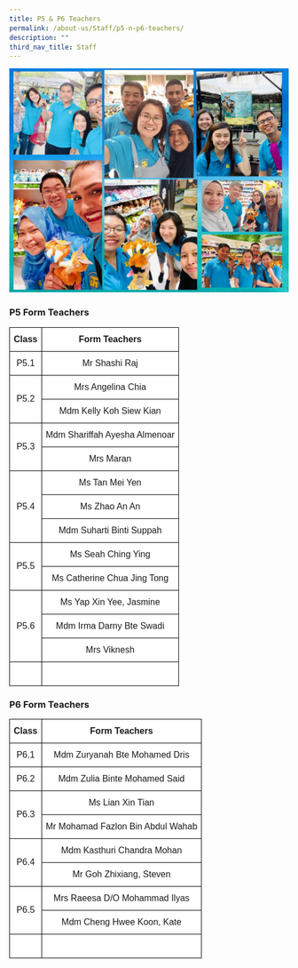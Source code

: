 ```yaml
---
title: P5 & P6 Teachers
permalink: /about-us/Staff/p5-n-p6-teachers/
description: ""
third_nav_title: Staff
---
```

![](/images/P5%20and%20P6%20vr%202.jpeg)

### **P5 Form Teachers**

<style type="text/css">
.tg  {border-collapse:collapse;border-spacing:0;margin:0px auto;}
.tg td{border-color:black;border-style:solid;border-width:1px;font-family:Arial, sans-serif;font-size:16px;
  overflow:hidden;padding:12px 7px;word-break:normal;}
.tg th{border-color:black;border-style:solid;border-width:1px;font-family:Arial, sans-serif;font-size:16px;
  font-weight:normal;overflow:hidden;padding:12px 7px;word-break:normal;}
.tg .tg-2g1l{background-color:#FFF;font-weight:bold;text-align:center;vertical-align:middle}
.tg .tg-f4yw{background-color:#FFF;text-align:center;vertical-align:middle}
</style>

<table class="tg">
<tbody>

<tr>
<td class="tg-2g1l">Class<br></td>
<td class="tg-2g1l">Form Teachers<br></td>
</tr>

<tr>
<td class="tg-f4yw" rowspan="1">P5.1<br></td>
<td class="tg-f4yw">Mr Shashi Raj<br></td>
</tr>

<tr>
<td class="tg-f4yw" rowspan="2">P5.2<br></td>
<td class="tg-f4yw">Mrs Angelina Chia<br></td>
</tr>

<tr>
<td class="tg-f4yw">Mdm Kelly Koh Siew Kian<br></td>
</tr>

<tr>
<td class="tg-f4yw" rowspan="2">P5.3<br></td>
<td class="tg-f4yw">Mdm Shariffah Ayesha Almenoar<br></td>
</tr>
  
<tr>
<td class="tg-f4yw">Mrs Maran<br></td>
</tr>
  
<tr>
<td class="tg-f4yw" rowspan="3">P5.4<br></td>
<td class="tg-f4yw">Ms Tan Mei Yen<br></td>
</tr>

<tr>
<td class="tg-f4yw">Ms Zhao An An<br></td>
</tr>
  
<tr>
<td class="tg-f4yw">Mdm Suharti Binti Suppah<br></td>
</tr>
	
<tr>
<td class="tg-f4yw" rowspan="2">P5.5<br></td>
<td class="tg-f4yw">Ms Seah Ching Ying<br></td>
</tr>

<tr>
<td class="tg-f4yw">Ms Catherine Chua Jing Tong</td>
</tr>

<tr>
<td class="tg-f4yw" rowspan="3">P5.6<br></td>
<td class="tg-f4yw">Ms Yap Xin Yee, Jasmine<br></td>
</tr>

<tr>
<td class="tg-f4yw">Mdm Irma Darny Bte Swadi<br></td>
</tr>
  
<tr>
<td class="tg-f4yw">Mrs Viknesh<br></td>
</tr>	
	
	
<tr>
<td class="tg-f4yw" rowspan="1"><br></td>
<td class="tg-f4yw"><br></td>
</tr>

</tbody>
</table>

### **P6 Form Teachers**

<style type="text/css">
.tg  {border-collapse:collapse;border-spacing:0;margin:0px auto;}
.tg td{border-color:black;border-style:solid;border-width:1px;font-family:Arial, sans-serif;font-size:16px;
  overflow:hidden;padding:12px 7px;word-break:normal;}
.tg th{border-color:black;border-style:solid;border-width:1px;font-family:Arial, sans-serif;font-size:16px;
  font-weight:normal;overflow:hidden;padding:12px 7px;word-break:normal;}
.tg .tg-2g1l{background-color:#FFF;font-weight:bold;text-align:center;vertical-align:middle}
.tg .tg-f4yw{background-color:#FFF;text-align:center;vertical-align:middle}
</style>

<table class="tg">
<tbody>

<tr>
<td class="tg-2g1l">Class<br></td>
<td class="tg-2g1l">Form Teachers<br></td>
</tr>

<tr>
<td class="tg-f4yw" rowspan="1">P6.1<br></td>
<td class="tg-f4yw">Mdm Zuryanah Bte Mohamed Dris<br></td>
</tr>

<tr>
<td class="tg-f4yw" rowspan="1">P6.2<br></td>
<td class="tg-f4yw">Mdm Zulia Binte Mohamed Said<br></td>
</tr>

<tr>
<td class="tg-f4yw" rowspan="2">P6.3<br></td>
<td class="tg-f4yw">Ms Lian Xin Tian<br></td>
</tr>
  
<tr>
<td class="tg-f4yw">Mr Mohamad Fazlon Bin Abdul Wahab<br></td>
</tr>
  
<tr>
<td class="tg-f4yw" rowspan="2">P6.4<br></td>
<td class="tg-f4yw">Mdm Kasthuri Chandra Mohan<br></td>
</tr>

<tr>
<td class="tg-f4yw">Mr Goh Zhixiang, Steven<br></td>
</tr>
  
<tr>
<td class="tg-f4yw" rowspan="2">P6.5<br></td>
<td class="tg-f4yw">Mrs Raeesa D/O Mohammad Ilyas<br></td>
</tr>

<tr>
<td class="tg-f4yw">Mdm Cheng Hwee Koon, Kate</td>
</tr>
 
<tr>
<td class="tg-f4yw" rowspan="1"><br></td>
<td class="tg-f4yw"><br></td>
</tr>

</tbody>
</table>
